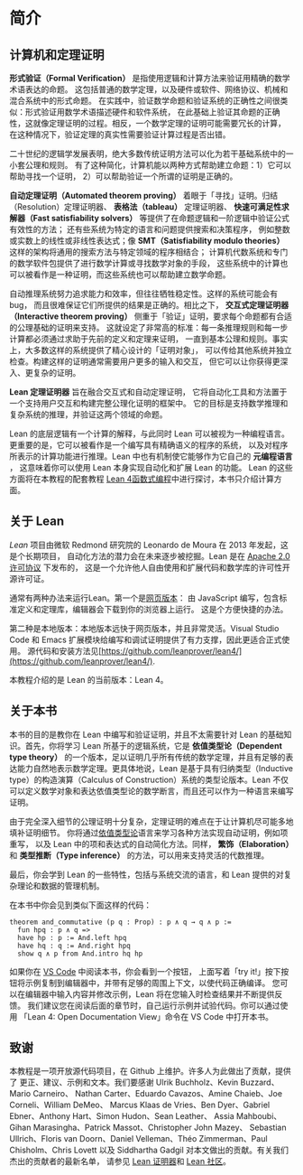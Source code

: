 <!--
Introduction
-->

简介
============

<!--
Computers and Theorem Proving
-->

计算机和定理证明
-----------------------------

<!--
*Formal verification* involves the use of logical and computational methods to establish claims that are expressed in
precise mathematical terms. These can include ordinary mathematical theorems, as well as claims that pieces of hardware
or software, network protocols, and mechanical and hybrid systems meet their specifications. In practice, there is not a
sharp distinction between verifying a piece of mathematics and verifying the correctness of a system: formal
verification requires describing hardware and software systems in mathematical terms, at which point establishing claims
as to their correctness becomes a form of theorem proving. Conversely, the proof of a mathematical theorem may require a
lengthy computation, in which case verifying the truth of the theorem requires verifying that the computation does what
it is supposed to do.
-->

 **形式验证（Formal Verification）** 是指使用逻辑和计算方法来验证用精确的数学术语表达的命题。
这包括普通的数学定理，以及硬件或软件、网络协议、机械和混合系统中的形式命题。
在实践中，验证数学命题和验证系统的正确性之间很类似：形式验证用数学术语描述硬件和软件系统，
在此基础上验证其命题的正确性，这就像定理证明的过程。相反，一个数学定理的证明可能需要冗长的计算，
在这种情况下，验证定理的真实性需要验证计算过程是否出错。

<!--
The gold standard for supporting a mathematical claim is to provide a proof, and twentieth-century developments in logic
show most if not all conventional proof methods can be reduced to a small set of axioms and rules in any of a number of
foundational systems. With this reduction, there are two ways that a computer can help establish a claim: it can help
find a proof in the first place, and it can help verify that a purported proof is correct.
-->

二十世纪的逻辑学发展表明，绝大多数传统证明方法可以化为若干基础系统中的一小套公理和规则。
有了这种简化，计算机能以两种方式帮助建立命题：1）它可以帮助寻找一个证明，
2）可以帮助验证一个所谓的证明是正确的。

<!--
*Automated theorem proving* focuses on the "finding" aspect. Resolution theorem provers, tableau theorem provers, fast
satisfiability solvers, and so on provide means of establishing the validity of formulas in propositional and
first-order logic. Other systems provide search procedures and decision procedures for specific languages and domains,
such as linear or nonlinear expressions over the integers or the real numbers. Architectures like SMT ("satisfiability
modulo theories") combine domain-general search methods with domain-specific procedures. Computer algebra systems and
specialized mathematical software packages provide means of carrying out mathematical computations, establishing
mathematical bounds, or finding mathematical objects. A calculation can be viewed as a proof as well, and these systems,
too, help establish mathematical claims.
-->

 **自动定理证明（Automated theorem proving）** 着眼于「寻找」证明。归结（Resolution）定理证明器、
 **表格法（tableau）** 定理证明器、 **快速可满足性求解器（Fast satisfiability solvers）**
等提供了在命题逻辑和一阶逻辑中验证公式有效性的方法；
还有些系统为特定的语言和问题提供搜索和决策程序，
例如整数或实数上的线性或非线性表达式；像 **SMT（Satisfiability modulo theories）**
这样的架构将通用的搜索方法与特定领域的程序相结合；
计算机代数系统和专门的数学软件包提供了进行数学计算或寻找数学对象的手段，
这些系统中的计算也可以被看作是一种证明，而这些系统也可以帮助建立数学命题。

<!--
Automated reasoning systems strive for power and efficiency, often at the expense of guaranteed soundness. Such systems
can have bugs, and it can be difficult to ensure that the results they deliver are correct. In contrast, *interactive
theorem proving* focuses on the "verification" aspect of theorem proving, requiring that every claim is supported by a
proof in a suitable axiomatic foundation. This sets a very high standard: every rule of inference and every step of a
calculation has to be justified by appealing to prior definitions and theorems, all the way down to basic axioms and
rules. In fact, most such systems provide fully elaborated "proof objects" that can be communicated to other systems and
checked independently. Constructing such proofs typically requires much more input and interaction from users, but it
allows you to obtain deeper and more complex proofs.
-->

自动推理系统努力追求能力和效率，但往往牺牲稳定性。这样的系统可能会有 bug，
而且很难保证它们所提供的结果是正确的。相比之下， **交互式定理证明器（Interactive theorem proving）**
侧重于「验证」证明，要求每个命题都有合适的公理基础的证明来支持。
这就设定了非常高的标准：每一条推理规则和每一步计算都必须通过求助于先前的定义和定理来证明，
一直到基本公理和规则。事实上，大多数这样的系统提供了精心设计的「证明对象」，
可以传给其他系统并独立检查。构建这样的证明通常需要用户更多的输入和交互，
但它可以让你获得更深入、更复杂的证明。

<!--
The *Lean Theorem Prover* aims to bridge the gap between interactive and automated theorem proving, by situating
automated tools and methods in a framework that supports user interaction and the construction of fully specified
axiomatic proofs. The goal is to support both mathematical reasoning and reasoning about complex systems, and to verify
claims in both domains.
-->

 **Lean 定理证明器** 旨在融合交互式和自动定理证明，
它将自动化工具和方法置于一个支持用户交互和构建完整公理化证明的框架中。
它的目标是支持数学推理和复杂系统的推理，并验证这两个领域的命题。

<!--
Lean's underlying logic has a computational interpretation, and Lean can be viewed equally well as a programming
language. More to the point, it can be viewed as a system for writing programs with a precise semantics, as well as
reasoning about the functions that the programs compute. Lean also has mechanisms to serve as its own *metaprogramming
language*, which means that you can implement automation and extend the functionality of Lean using Lean itself. These
aspects of Lean are described in the free online book, [Functional Programming in Lean](https://lean-lang.org/functional_programming_in_lean/), though computational
aspects of the system will make an appearance here.
-->

Lean 的底层逻辑有一个计算的解释，与此同时 Lean 可以被视为一种编程语言。
更重要的是，它可以被看作是一个编写具有精确语义的程序的系统，
以及对程序所表示的计算功能进行推理。Lean 中也有机制使它能够作为它自己的 **元编程语言** ，
这意味着你可以使用 Lean 本身实现自动化和扩展 Lean 的功能。
Lean 的这些方面将在本教程的配套教程
[Lean 4函数式编程](https://www.leanprover.cn/fp-lean-zh/)中进行探讨，本书只介绍计算方面。

<!--
About Lean
-->

关于 Lean
----------

<!--
The *Lean* project was launched by Leonardo de Moura at Microsoft Research Redmond in 2013. It is an ongoing, long-term
effort, and much of the potential for automation will be realized only gradually over time. Lean is released under the
[Apache 2.0 license](LICENSE), a permissive open source license that permits others to use and extend the code and
mathematical libraries freely.
-->

*Lean* 项目由微软 Redmond 研究院的 Leonardo de Moura 在 2013 年发起，这是个长期项目，
自动化方法的潜力会在未来逐步被挖掘。Lean 是在 [Apache 2.0 许可协议](LICENSE) 下发布的，
这是一个允许他人自由使用和扩展代码和数学库的许可性开源许可证。


<!--
To install Lean in your computer consider using the [Quickstart](https://github.com/leanprover/lean4/blob/master/doc/quickstart.md) instructions. The Lean source code, and instructions for building Lean, are available at
[https://github.com/leanprover/lean4/](https://github.com/leanprover/lean4/).


This tutorial describes the current version of Lean, known as Lean 4.
-->

通常有两种办法来运行Lean。第一个是[网页版本](https://live.lean-lang.org/)：
由 JavaScript 编写，包含标准定义和定理库，编辑器会下载到你的浏览器上运行。
这是个方便快捷的办法。

第二种是本地版本：本地版本远快于网页版本，并且非常灵活。Visual Studio Code
和 Emacs 扩展模块给编写和调试证明提供了有力支撑，因此更适合正式使用。
源代码和安装方法见[https://github.com/leanprover/lean4/](https://github.com/leanprover/lean4/).

本教程介绍的是 Lean 的当前版本：Lean 4。

<!--
About this Book
-->

关于本书
---------------

<!--
This book is designed to teach you to develop and verify proofs in Lean. Much of the background information you will
need in order to do this is not specific to Lean at all. To start with, you will learn the logical system that Lean is
based on, a version of *dependent type theory* that is powerful enough to prove almost any conventional mathematical
theorem, and expressive enough to do it in a natural way. More specifically, Lean is based on a version of a system
known as the Calculus of Constructions with inductive types. Lean can not only define mathematical objects and express
mathematical assertions in dependent type theory, but it also can be used as a language for writing proofs.
-->


本书的目的是教你在 Lean 中编写和验证证明，并且不太需要针对 Lean 的基础知识。首先，你将学习 Lean 所基于的逻辑系统，它是 **依值类型论（Dependent type theory）** 的一个版本，足以证明几乎所有传统的数学定理，并且有足够的表达能力自然地表示数学定理。更具体地说，Lean 是基于具有归纳类型（Inductive type）的构造演算（Calculus of Construction）系统的类型论版本。Lean 不仅可以定义数学对象和表达依值类型论的数学断言，而且还可以作为一种语言来编写证明。

<!--
Because fully detailed axiomatic proofs are so complicated, the challenge of theorem proving is to have the computer
fill in as many of the details as possible. You will learn various methods to support this in [dependent type
theory](dependent_type_theory.md). For example, term rewriting, and Lean's automated methods for simplifying terms and
expressions automatically. Similarly, methods of *elaboration* and *type inference*, which can be used to support
flexible forms of algebraic reasoning.
-->

由于完全深入细节的公理证明十分复杂，定理证明的难点在于让计算机尽可能多地填补证明细节。
你将通过[依值类型论](dependent_type_theory.md)语言来学习各种方法实现自动证明，例如项重写，
以及 Lean 中的项和表达式的自动简化方法。同样， **繁饰（Elaboration）**
和 **类型推断（Type inference）** 的方法，可以用来支持灵活的代数推理。


<!--
Finally, you will learn about features that are specific to Lean, including the language you use to communicate
with the system, and the mechanisms Lean offers for managing complex theories and data.

Throughout the text you will find examples of Lean code like the one below:
-->

最后，你会学到 Lean 的一些特性，包括与系统交流的语言，和 Lean 提供的对复杂理论和数据的管理机制。

在本书中你会见到类似下面这样的代码：

```lean
theorem and_commutative (p q : Prop) : p ∧ q → q ∧ p :=
  fun hpq : p ∧ q =>
  have hp : p := And.left hpq
  have hq : q := And.right hpq
  show q ∧ p from And.intro hq hp
```

<!--
If you are reading the book inside of [VS Code](https://code.visualstudio.com/), you will see a button that reads "try it!" Pressing the button copies the example to your editor with enough surrounding context to make the code compile correctly. You can type
things into the editor and modify the examples, and Lean will check the results and provide feedback continuously as you
type. We recommend running the examples and experimenting with the code on your own as you work through the chapters
that follow. You can open this book on VS Code by using the command "Lean 4: Open Documentation View".
-->

如果你在 [VS Code](https://code.visualstudio.com/) 中阅读本书，你会看到一个按钮，
上面写着「try it!」按下按钮将示例复制到编辑器中，并带有足够的周围上下文，以使代码正确编译。
您可以在编辑器中输入内容并修改示例，Lean 将在您输入时检查结果并不断提供反馈。
我们建议您在阅读后面的章节时，自己运行示例并试验代码。你可以通过使用
「Lean 4: Open Documentation View」命令在 VS Code 中打开本书。

致谢
---------------

<!--
This tutorial is an open access project maintained on Github. Many people have contributed to the effort, providing
corrections, suggestions, examples, and text. We are grateful to Ulrik Buchholz, Kevin Buzzard, Mario Carneiro, Nathan
Carter, Eduardo Cavazos, Amine Chaieb, Joe Corneli, William DeMeo, Marcus Klaas de Vries, Ben Dyer, Gabriel Ebner,
Anthony Hart, Simon Hudon, Sean Leather, Assia Mahboubi, Gihan Marasingha, Patrick Massot, Christopher John Mazey,
Sebastian Ullrich, Floris van Doorn, Daniel Velleman, Théo Zimmerman, Paul Chisholm, Chris Lovett, and Siddhartha Gadgil for their contributions.  Please see [lean prover](https://github.com/leanprover/) and [lean community](https://github.com/leanprover-community/) for an up to date list
of our amazing contributors.
-->

本教程是一项开放源代码项目，在 Github 上维护。许多人为此做出了贡献，提供了
更正、建议、示例和文本。我们要感谢 Ulrik Buchholz、Kevin Buzzard、Mario Carneiro、
Nathan Carter、Eduardo Cavazos、Amine Chaieb、Joe Corneli、William DeMeo、
Marcus Klaas de Vries、Ben Dyer、Gabriel Ebner、Anthony Hart、Simon Hudon、Sean Leather、
Assia Mahboubi、Gihan Marasingha、Patrick Massot、Christopher John Mazey、
Sebastian Ullrich、Floris van Doorn、Daniel Velleman、Théo Zimmerman、Paul Chisholm、Chris Lovett
以及 Siddhartha Gadgil 对本文做出的贡献。有关我们杰出的贡献者的最新名单，
请参见 [Lean 证明器](https://github.com/leanprover/)和 [Lean 社区](https://github.com/leanprover-community/)。
